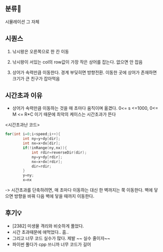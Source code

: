 ## 분류💁

시뮬레이션 그 자체



## 시퀀스

1. 낚시왕은 오른쪽으로 한 칸 이동

2. 낚시왕이 서있는 col의 row값이 가장 작은 상어를 잡는다. 없으면 안 잡음

3. 상어가 속력만큼 이동한다. 경계 부딪히면 방향전환. 이동한 곳에 상어가 존재하면 크기가 큰 친구가 잡아먹음

## 시간초과 이유
- 상어가 속력만큼 이동하는 것을 매 초마다 움직이며 옮겼다. 0<= s <=1000, 0<= M <= R*C 이기 때문에 최악의 케이스는 시간초과가 뜬다


<시간초과난 코드>
``` cpp
for(int i=0;i<speed;i++){
        int ny=y+dy[dir];
        int nx=x+dx[dir];
        if(!inRange(ny,nx)){
            int rdir=reverseDir(dir);
            ny=y+dy[rdir];
            nx=x+dx[rdir];
            dir=rdir;
        }
        y=ny;
        x=nx
```

-> 시간초과를 단축하려면, 매 초마다 이동하는 대신 한 벽까지는 쭉 이동한다. 벽에 닿으면 방향을 바꿔 다음 벽에 닿을 때까지 이동한다.



## 후기💡
- [2382] 미생물 격리와 비슷하게 풀었다.
- 시간 초과때문에 애먹었다.. 흠.. 
- 그리고 너무 코드 실수가 많다. 제발 ~~ 실수 줄이자~~
- 파이썬 풀다가 cpp 쓰니까 너무 코드가 길어

